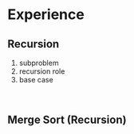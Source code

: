 # Experience

## Recursion

1. subproblem
2. recursion role
3. base case

<br>

## Merge Sort (Recursion)

